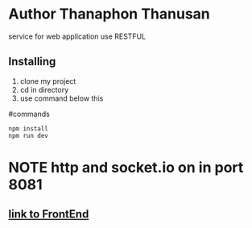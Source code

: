 # Author Thanaphon Thanusan
service for web application
use RESTFUL 
## Installing
1. clone my project
2. cd in directory
3. use command below this

#commands
```
npm install
npm run dev
```


# NOTE http and socket.io on in port 8081
## [link to FrontEnd](https://github.com/thanaphon0737/Qr_system_vue_only)

